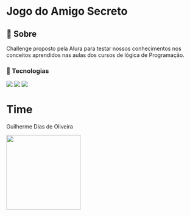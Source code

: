 <h1>Jogo do Amigo Secreto</h1>

<h2>🎯 Sobre</h2>
<p>Challenge proposto pela Alura para testar nossos conhecimentos nos conceitos aprendidos nas aulas dos cursos de lógica de Programação.</p>

<h3>🚀 Tecnologias</h3>


<div>
  <img src ="https://img.shields.io/badge/HTML-E34F26?style=for-the-badge&logo=html5&logoColor=white">
  <img src ="https://img.shields.io/badge/CSS-663399?&style=for-the-badge&logo=css3&logoColor=white">
   <img src ="https://img.shields.io/badge/JavaScript-F7DF1E?style=for-the-badge&logo=javascript&logoColor=black">

   
<h1>Time</h1>

<p>Guilherme Dias de Oliveira</p>
<div align="">
  <img src="/assets/guilherme.p" width="195px">

</div>
